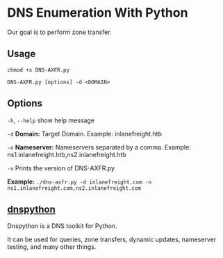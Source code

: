 # DNS Enumeration With Python
Our goal is to perform zone transfer.
## Usage
`chmod +x DNS-AXFR.py`

`DNS-AXFR.py [options] -d <DOMAIN>`

## Options
`-h`, `--help`    show help message
 
`-d` **Domain:**        Target Domain. Example: inlanefreight.htb

`-n` **Nameserver:**    Nameservers separated by a comma. Example: ns1.inlanefreight.htb,ns2.inlanefreight.htb

`-v`               Prints the version of DNS-AXFR.py
  
**Example:** `./dns-axfr.py -d inlanefreight.com -n ns1.inlanefreight.com,ns2.inlanefreight.com`
## [dnspython](https://dnspython.readthedocs.io/en/latest/)
Dnspython is a DNS toolkit for Python. 

It can be used for queries, zone transfers, dynamic updates, nameserver testing, and many other things.
